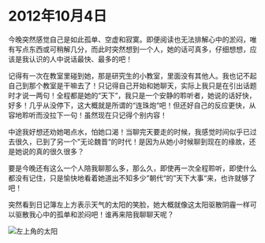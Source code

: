 # 2012年10月4日

今晚突然感觉自己是如此孤单、空虚和寂寞。即便阅读也无法排解心中的淤闷，唯有写点东西或可稍解几分，而此时突然想到一个人，她的话可真多，仔细想想，应该是我认识的人中说话最快、最多的吧！

记得有一次在教室里碰到她，那是研究生的小教室，里面没有其他人。我也记不起自己到那个教室是干嘛去了！只记得自己开始和她聊天，实际上我只是在引出话题时才说一两句！全程都是她的“天下”，我只是一个安静的聆听者，她说的话好快，好多！几乎从没停下，这大概就是所谓的“连珠炮“吧！但还好自己的反应更快，从容地聆听而没拉下一句！虽然现在只记得个别内容！

中途我好想还劝她喝点水，怕她口渴！当聊完天要走的时候，我感觉时间似乎已过去很久，已到了另一个”无论魏晋“的时代！是因为从她小时候聊到现在的缘故，还是她说的真的很久很多？

要是今晚还有这么一个人陪我聊那么多，那么久，即使再一次全程聆听，即使什么都没有记住，只是愉快地看着她道出不知多少”朝代“的”天下大事“来，也许就够了吧！

突然看到日记簿左上方表示天气的太阳的笑脸，她大概就像这太阳驱散阴霾一样可以驱散我心中的孤单和淤闷吧！谁再来陪我聊聊天呢？

![左上角的太阳](../assets/左上角的太阳.jpg)